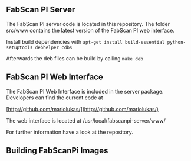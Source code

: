 ## FabScan PI Server
The FabScan PI server code is located in this repository. The folder src/www contains the latest version of the 
FabScan PI web interface. 

Install build dependencies with ```apt-get install build-essential python-setuptools debhelper cdbs```

Afterwards the deb files can be build by calling ```make deb```

## FabScan PI Web Interface

The FabScan PI Web Interface is included in the server package. Developers can find the current code at 

[http://github.com/mariolukas/](http://github.com/mariolukas/)

The web interface is located at /usr/local/fabscanpi-server/www/ 

For further information have a look at the repository. 

## Building FabScanPi Images